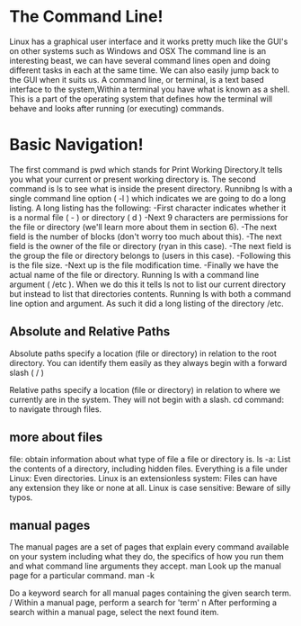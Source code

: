 # The Command Line!
Linux has a graphical user interface and it works pretty much like the GUI's on other systems such as Windows and OSX
The command line is an interesting beast, we can have several command lines open and doing different tasks in each at the same time. We can also easily jump back to the GUI when it suits us.
A command line, or terminal, is a text based interface to the system,Within a terminal you have what is known as a shell. This is a part of the operating system that defines how the terminal will behave and looks after running (or executing) commands.
# Basic Navigation!
The first command is pwd which stands for Print Working Directory.It tells you what your current or present working directory is.
The second command is ls to see what is inside the present directory.
Runnibng ls with a single command line option ( -l ) which indicates we are going to do a long listing. A long listing has the following:
-First character indicates whether it is a normal file ( - ) or directory ( d )
-Next 9 characters are permissions for the file or directory (we'll learn more about them in section 6).
-The next field is the number of blocks (don't worry too much about this).
-The next field is the owner of the file or directory (ryan in this case).
-The next field is the group the file or directory belongs to (users in this case).
-Following this is the file size.
-Next up is the file modification time.
-Finally we have the actual name of the file or directory.
Running ls with a command line argument ( /etc ). When we do this it tells ls not to list our current directory but instead to list that directories contents.
Running ls with both a command line option and argument. As such it did a long listing of the directory /etc.
## Absolute and Relative Paths
Absolute paths specify a location (file or directory) in relation to the root directory. You can identify them easily as they always begin with a forward slash ( / )

Relative paths specify a location (file or directory) in relation to where we currently are in the system. They will not begin with a slash.
cd command: to navigate through files.
## more about files
file:
obtain information about what type of file a file or directory is.
ls -a:
List the contents of a directory, including hidden files.
Everything is a file under Linux:
Even directories.
Linux is an extensionless system:
Files can have any extension they like or none at all.
Linux is case sensitive:
Beware of silly typos.
## manual pages
The manual pages are a set of pages that explain every command available on your system including what they do, the specifics of how you run them and what command line arguments they accept.
man <command>
Look up the manual page for a particular command.
man -k <search term>
Do a keyword search for all manual pages containing the given search term.
/<term>
Within a manual page, perform a search for 'term'
n
After performing a search within a manual page, select the next found item.
